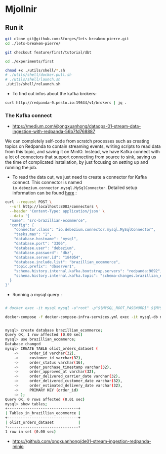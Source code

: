 # Mjollnir

## Run it

```bash
git clone git@github.com:3forges/lets-breakem-pierre.git
cd ./lets-breakem-pierre/

git checkout feature/first/tutorial/dbt

cd ./experiments/first

chmod +x ./utils/shell/*.sh
# ./utils/shell/docker.pull.sh
# ./utils/shell/launch.sh
./utils/shell/relaunch.sh
```

* To find out infos about the kafka brokers: 

```bash
curl http://redpanda-0.pesto.io:19644/v1/brokers | jq .
```

### The Kafka connect

* https://medium.com/@ongxuanhong/dataops-01-stream-data-ingestion-with-redpanda-56b7fd768887

We can completely self-code from scratch processes such as creating topics on Redpanda to contain streaming events, writing scripts to read data from this topic, and saving it on MinIO. Instead, we have Kafka connect with a lot of connectors that support connecting from source to sink, saving us the time of complicated installation, by just focusing on setting up and running the job.


* To read the data out, we just need to create a connector for Kafka connect. This connector is named `io.debezium.connector.mysql.MySqlConnector`. Detailed setup information can be found [here](https://docs.confluent.io/cloud/current/connectors/cc-mysql-source.html#how-should-we-connect-to-your-data) :

```bash
curl --request POST \
  --url http://localhost:8083/connectors \
  --header 'Content-Type: application/json' \
  --data '{
  "name": "src-brazillian-ecommerce",
  "config": {
    "connector.class": "io.debezium.connector.mysql.MySqlConnector",
    "tasks.max": "1",
    "database.hostname": "mysql",
    "database.port": "3306",
    "database.user": "debezium",
    "database.password": "dbz",
    "database.server.id": "184054",
    "database.include.list": "brazillian_ecommerce",
    "topic.prefix": "dbserver1",
    "schema.history.internal.kafka.bootstrap.servers": "redpanda:9092",
    "schema.history.internal.kafka.topic": "schema-changes.brazillian_ecommerce"
  }
}'
```
* Running a mysql query :

```bash

# docker exec -it mysql mysql -u"root" -p"${MYSQL_ROOT_PASSWORD}" ${MYSQL_DATABASE}

docker-compose -f docker-compose-infra-services.yml exec -it mysql-db mysql -u"root" -p"${MYSQL_ROOT_PASSWORD}" ${MYSQL_DATABASE} ${MYSQL_SCRIPT}


mysql> create database brazillian_ecommerce;
Query OK, 1 row affected (0.00 sec)
mysql> use brazillian_ecommerce;
Database changed
mysql> CREATE TABLE olist_orders_dataset (
    ->     order_id varchar(32),
    ->     customer_id varchar(32),
    ->     order_status varchar(16),
    ->     order_purchase_timestamp varchar(32),
    ->     order_approved_at varchar(32),
    ->     order_delivered_carrier_date varchar(32),
    ->     order_delivered_customer_date varchar(32),
    ->     order_estimated_delivery_date varchar(32),
    ->     PRIMARY KEY (order_id)
    -> );
Query OK, 0 rows affected (0.01 sec)
mysql> show tables;
+--------------------------------+
| Tables_in_brazillian_ecommerce |
+--------------------------------+
| olist_orders_dataset           |
+--------------------------------+
1 row in set (0.00 sec)
```

* https://github.com/ongxuanhong/de01-stream-ingestion-redpanda-minio

